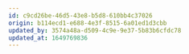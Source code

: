 ```yaml
---
id: c9cd26be-46d5-43e8-b5d8-610bb4c37026
origin: b114ecd1-e688-4e3f-8515-6a01ed1d3cbb
updated_by: 3574a48a-d509-4c9e-9e37-5b83b6cfdc78
updated_at: 1649769836
---
```

